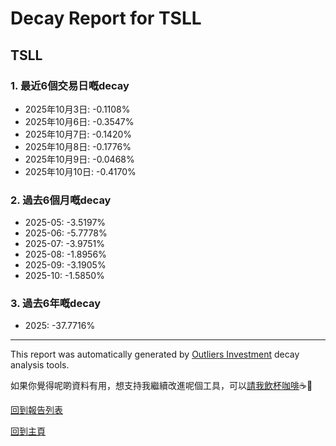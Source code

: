# Decay Report for TSLL

## TSLL

### 1. 最近6個交易日嘅decay

- 2025年10月3日: -0.1108%
- 2025年10月6日: -0.3547%
- 2025年10月7日: -0.1420%
- 2025年10月8日: -0.1776%
- 2025年10月9日: -0.0468%
- 2025年10月10日: -0.4170%

### 2. 過去6個月嘅decay

- 2025-05: -3.5197%
- 2025-06: -5.7778%
- 2025-07: -3.9751%
- 2025-08: -1.8956%
- 2025-09: -3.1905%
- 2025-10: -1.5850%

### 3. 過去6年嘅decay

- 2025: -37.7716%

------------------------------
This report was automatically generated by [Outliers Investment](https://outliersecon.github.io/Outliers-Investment/) decay analysis tools.

如果你覺得呢啲資料有用，想支持我繼續改進呢個工具，可以[請我飲杯咖啡](https://buymeacoffee.com/outliersecon)☕🙏

[回到報告列表](https://outliersecon.github.io/Outliers-Investment/reports/reports_public)

[回到主頁](https://outliersecon.github.io/Outliers-Investment/)